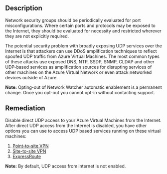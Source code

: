 ## Description

Network security groups should be periodically evaluated for port misconfigurations. Where certain ports and protocols may be exposed to the Internet, they should be evaluated for necessity and restricted wherever they are not explicitly required.

The potential security problem with broadly exposing UDP services over the Internet is that attackers can use DDoS amplification techniques to reflect spoofed UDP traffic from Azure Virtual Machines. The most common types of these attacks use exposed DNS, NTP, SSDP, SNMP, CLDAP and other UDP-based services as amplification sources for disrupting services of other machines on the Azure Virtual Network or even attack networked devices outside of Azure.

**Note:** Opting-out of Network Watcher automatic enablement is a permanent change. Once you opt-out you cannot opt-in without contacting support.

## Remediation

Disable direct UDP access to your Azure Virtual Machines from the Internet. After direct UDP access from the Internet is disabled, you have other options you can use to access UDP based services running on these virtual machines:

1. [Point-to-site VPN](https://docs.microsoft.com/en-us/azure/vpn-gateway/vpn-gateway-howto-point-to-site-resource-manager-portal)
2. [Site-to-site VPN](https://docs.microsoft.com/en-us/azure/vpn-gateway/vpn-gateway-howto-site-to-site-resource-manager-portal)
3. [ExpressRoute](https://docs.microsoft.com/en-us/azure/expressroute/)

**Note:** By default, UDP access from internet is not enabled.
